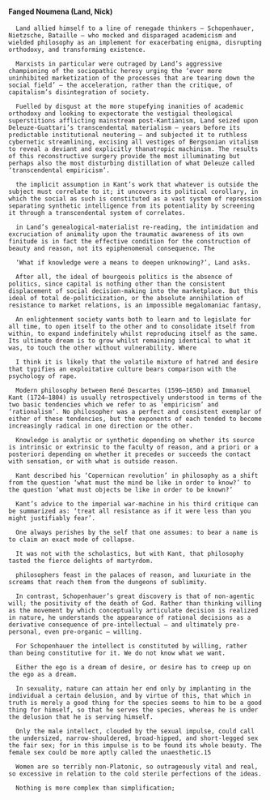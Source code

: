 #### Fanged Noumena (Land, Nick)
      Land allied himself to a line of renegade thinkers – Schopenhauer, Nietzsche, Bataille – who mocked and disparaged academicism and wielded philosophy as an implement for exacerbating enigma, disrupting orthodoxy, and transforming existence.

      Marxists in particular were outraged by Land’s aggressive championing of the sociopathic heresy urging the ‘ever more uninhibited marketization of the processes that are tearing down the social field’ – the acceleration, rather than the critique, of capitalism’s disintegration of society.

      Fuelled by disgust at the more stupefying inanities of academic orthodoxy and looking to expectorate the vestigial theological superstitions afflicting mainstream post-Kantianism, Land seized upon Deleuze-Guattari’s transcendental materialism – years before its predictable institutional neutering – and subjected it to ruthless cybernetic streamlining, excising all vestiges of Bergsonian vitalism to reveal a deviant and explicitly thanatropic machinism. The results of this reconstructive surgery provide the most illuminating but perhaps also the most disturbing distillation of what Deleuze called ‘transcendental empiricism’.

      the implicit assumption in Kant’s work that whatever is outside the subject must correlate to it; it uncovers its political corollary, in which the social as such is constituted as a vast system of repression separating synthetic intelligence from its potentiality by screening it through a transcendental system of correlates.

      in Land’s genealogical-materialist re-reading, the intimidation and excruciation of animality upon the traumatic awareness of its own finitude is in fact the effective condition for the construction of beauty and reason, not its epiphenomenal consequence. The

      ‘What if knowledge were a means to deepen unknowing?’, Land asks.

      After all, the ideal of bourgeois politics is the absence of politics, since capital is nothing other than the consistent displacement of social decision-making into the marketplace. But this ideal of total de-politicization, or the absolute annihilation of resistance to market relations, is an impossible megalomaniac fantasy,

      An enlightenment society wants both to learn and to legislate for all time, to open itself to the other and to consolidate itself from within, to expand indefinitely whilst reproducing itself as the same. Its ultimate dream is to grow whilst remaining identical to what it was, to touch the other without vulnerability. Where

      I think it is likely that the volatile mixture of hatred and desire that typifies an exploitative culture bears comparison with the psychology of rape.

      Modern philosophy between René Descartes (1596–1650) and Immanuel Kant (1724–1804) is usually retrospectively understood in terms of the two basic tendencies which we refer to as ‘empiricism’ and ‘rationalism’. No philosopher was a perfect and consistent exemplar of either of these tendencies, but the exponents of each tended to become increasingly radical in one direction or the other.

      Knowledge is analytic or synthetic depending on whether its source is intrinsic or extrinsic to the faculty of reason, and a priori or a posteriori depending on whether it precedes or succeeds the contact with sensation, or with what is outside reason.

      Kant described his ‘Copernican revolution’ in philosophy as a shift from the question ‘what must the mind be like in order to know?’ to the question ‘what must objects be like in order to be known?’

      Kant’s advice to the imperial war-machine in his third critique can be summarized as: ‘treat all resistance as if it were less than you might justifiably fear’.

      One always perishes by the self that one assumes: to bear a name is to claim an exact mode of collapse.

      It was not with the scholastics, but with Kant, that philosophy tasted the fierce delights of martyrdom.

      philosophers feast in the palaces of reason, and luxuriate in the screams that reach them from the dungeons of sublimity.

      In contrast, Schopenhauer’s great discovery is that of non-agentic will; the positivity of the death of God. Rather than thinking willing as the movement by which conceptually articulate decision is realized in nature, he understands the appearance of rational decisions as a derivative consequence of pre-intellectual – and ultimately pre-personal, even pre-organic – willing.

      For Schopenhauer the intellect is constituted by willing, rather than being constitutive for it. We do not know what we want.

      Either the ego is a dream of desire, or desire has to creep up on the ego as a dream.

      In sexuality, nature can attain her end only by implanting in the individual a certain delusion, and by virtue of this, that which in truth is merely a good thing for the species seems to him to be a good thing for himself, so that he serves the species, whereas he is under the delusion that he is serving himself.

      Only the male intellect, clouded by the sexual impulse, could call the undersized, narrow-shouldered, broad-hipped, and short-legged sex the fair sex; for in this impulse is to be found its whole beauty. The female sex could be more aptly called the unaesthetic.15

      Women are so terribly non-Platonic, so outrageously vital and real, so excessive in relation to the cold sterile perfections of the ideas.

      Nothing is more complex than simplification;

